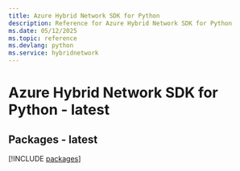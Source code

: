```yaml
---
title: Azure Hybrid Network SDK for Python
description: Reference for Azure Hybrid Network SDK for Python
ms.date: 05/12/2025
ms.topic: reference
ms.devlang: python
ms.service: hybridnetwork
---
```

# Azure Hybrid Network SDK for Python - latest
## Packages - latest
[!INCLUDE [packages](hybrid-network-index.md)]